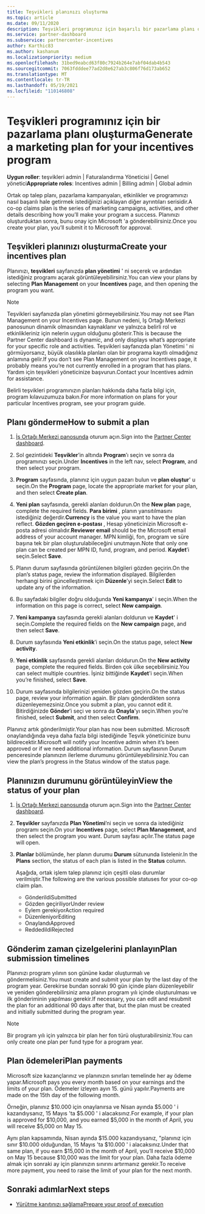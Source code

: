 ```yaml
---
title: Teşvikleri planınızı oluşturma
ms.topic: article
ms.date: 09/11/2020
description: Teşvikleri programınız için başarılı bir pazarlama planı oluşturmak üzere gerekli bilgileri toplayın ve oluşturun.
ms.service: partner-dashboard
ms.subservice: partnercenter-incentives
author: Karthic83
ms.author: kashanum
ms.localizationpriority: medium
ms.openlocfilehash: 31bed9eabcd63f80c7924b264e7abf04dab4b543
ms.sourcegitcommit: 7063fdddee77ad2d8e627ab3c806f76d173ab652
ms.translationtype: MT
ms.contentlocale: tr-TR
ms.lasthandoff: 05/19/2021
ms.locfileid: "110146808"
---
```

# <a name="generate-a-marketing-plan-for-your-incentives-program"></a><span data-ttu-id="dedba-103">Teşvikleri programınız için bir pazarlama planı oluşturma</span><span class="sxs-lookup"><span data-stu-id="dedba-103">Generate a marketing plan for your incentives program</span></span>

<span data-ttu-id="dedba-104">**Uygun roller**: teşvikleri admin | Faturalandırma Yöneticisi | Genel yönetici</span><span class="sxs-lookup"><span data-stu-id="dedba-104">**Appropriate roles**: Incentives admin | Billing admin | Global admin</span></span>

<span data-ttu-id="dedba-105">Ortak op talep planı, pazarlama kampanyaları, etkinlikler ve programınızı nasıl başarılı hale getirmek istediğinizi açıklayan diğer ayrıntıları serisidir.</span><span class="sxs-lookup"><span data-stu-id="dedba-105">A co-op claims plan is the series of marketing campaigns, activities, and other details describing how you’ll make your program a success.</span></span> <span data-ttu-id="dedba-106">Planınızı oluşturduktan sonra, bunu onay için Microsoft 'a gönderebilirsiniz.</span><span class="sxs-lookup"><span data-stu-id="dedba-106">Once you create your plan, you’ll submit it to Microsoft for approval.</span></span>

## <a name="create-your-incentives-plan"></a><span data-ttu-id="dedba-107">Teşvikleri planınızı oluşturma</span><span class="sxs-lookup"><span data-stu-id="dedba-107">Create your incentives plan</span></span>

<span data-ttu-id="dedba-108">Planınızı, **teşvikleri** sayfanızda **plan yönetimi** ' ni seçerek ve ardından istediğiniz programı açarak görüntüleyebilirsiniz.</span><span class="sxs-lookup"><span data-stu-id="dedba-108">You can view your plans by selecting **Plan Management** on your **Incentives** page, and then opening the program you want.</span></span>

>[!NOTE]
><span data-ttu-id="dedba-109">Teşvikleri sayfanızda plan yönetimi görmeyebilirsiniz.</span><span class="sxs-lookup"><span data-stu-id="dedba-109">You may not see Plan Management on your Incentives page.</span></span> <span data-ttu-id="dedba-110">Bunun nedeni, Iş Ortağı Merkezi panosunun dinamik olmasından kaynaklanır ve yalnızca belirli rol ve etkinlikleriniz için nelerin uygun olduğunu gösterir.</span><span class="sxs-lookup"><span data-stu-id="dedba-110">This is because the Partner Center dashboard is dynamic, and only displays what’s appropriate for your specific role and activities.</span></span> <span data-ttu-id="dedba-111">Teşvikleri sayfanızda plan Yönetimi ' ni görmüyorsanız, büyük olasılıkla planları olan bir programa kayıtlı olmadığınız anlamına gelir.</span><span class="sxs-lookup"><span data-stu-id="dedba-111">If you don’t see Plan Management on your Incentives page, it probably means you’re not currently enrolled in a program that has plans.</span></span> <span data-ttu-id="dedba-112">Yardım için teşvikleri yöneticinize başvurun.</span><span class="sxs-lookup"><span data-stu-id="dedba-112">Contact your Incentives admin for assistance.</span></span>

<span data-ttu-id="dedba-113">Belirli teşvikleri programınızın planları hakkında daha fazla bilgi için, program kılavuzumuza bakın.</span><span class="sxs-lookup"><span data-stu-id="dedba-113">For more information on plans for your particular Incentives program, see your program guide.</span></span>

## <a name="how-to-submit-a-plan"></a><span data-ttu-id="dedba-114">Planı gönderme</span><span class="sxs-lookup"><span data-stu-id="dedba-114">How to submit a plan</span></span>

1. <span data-ttu-id="dedba-115">[İş Ortağı Merkezi panosunda](https://partner.microsoft.com/dashboard/) oturum açın.</span><span class="sxs-lookup"><span data-stu-id="dedba-115">Sign into the [Partner Center dashboard](https://partner.microsoft.com/dashboard/).</span></span>

2. <span data-ttu-id="dedba-116">Sol gezintideki **Teşvikler**’in altında **Program**’ı seçin ve sonra da programınızı seçin.</span><span class="sxs-lookup"><span data-stu-id="dedba-116">Under **Incentives** in the left nav, select **Program**, and then select your program.</span></span> 

3. <span data-ttu-id="dedba-117">**Program** sayfasında, planınız için uygun pazarı bulun ve **plan oluştur**' u seçin.</span><span class="sxs-lookup"><span data-stu-id="dedba-117">On the **Program** page, locate the appropriate market for your plan, and then select **Create plan**.</span></span> 

4. <span data-ttu-id="dedba-118">**Yeni plan** sayfasında, gerekli alanları doldurun.</span><span class="sxs-lookup"><span data-stu-id="dedba-118">On the **New plan** page, complete the required fields.</span></span> <span data-ttu-id="dedba-119">**Para birimi** , planın yansıtılmasını istediğiniz değerdir.</span><span class="sxs-lookup"><span data-stu-id="dedba-119">**Currency** is the value you want to have the plan reflect.</span></span> <span data-ttu-id="dedba-120">**Gözden geçiren e-postası** , Hesap yöneticinizin Microsoft e-posta adresi olmalıdır.</span><span class="sxs-lookup"><span data-stu-id="dedba-120">**Reviewer email** should be the Microsoft email address of your account manager.</span></span> <span data-ttu-id="dedba-121">MPN kimliği, fon, program ve süre başına tek bir plan oluşturulabileceğini unutmayın.</span><span class="sxs-lookup"><span data-stu-id="dedba-121">Note that only one plan can be created per MPN ID, fund, program, and period.</span></span> <span data-ttu-id="dedba-122">**Kaydet**’i seçin.</span><span class="sxs-lookup"><span data-stu-id="dedba-122">Select **Save**.</span></span>

5. <span data-ttu-id="dedba-123">Planın durum sayfasında görüntülenen bilgileri gözden geçirin.</span><span class="sxs-lookup"><span data-stu-id="dedba-123">On the plan’s status page, review the information displayed.</span></span> <span data-ttu-id="dedba-124">Bilgilerden herhangi birini güncelleştirmek için **Düzenle**’yi seçin.</span><span class="sxs-lookup"><span data-stu-id="dedba-124">Select **Edit** to update any of the information.</span></span>

6. <span data-ttu-id="dedba-125">Bu sayfadaki bilgiler doğru olduğunda **Yeni kampanya**' i seçin.</span><span class="sxs-lookup"><span data-stu-id="dedba-125">When the information on this page is correct, select **New campaign**.</span></span>

7. <span data-ttu-id="dedba-126">**Yeni kampanya** sayfasında gerekli alanları doldurun ve **Kaydet**' i seçin.</span><span class="sxs-lookup"><span data-stu-id="dedba-126">Complete the required fields on the **New campaign** page, and then select **Save**.</span></span>

8. <span data-ttu-id="dedba-127">Durum sayfasında **Yeni etkinlik**’i seçin.</span><span class="sxs-lookup"><span data-stu-id="dedba-127">On the status page, select **New activity**.</span></span> 

9. <span data-ttu-id="dedba-128">**Yeni etkinlik** sayfasında gerekli alanları doldurun.</span><span class="sxs-lookup"><span data-stu-id="dedba-128">On the **New activity** page, complete the required fields.</span></span> <span data-ttu-id="dedba-129">Birden çok ülke seçebilirsiniz.</span><span class="sxs-lookup"><span data-stu-id="dedba-129">You can select multiple countries.</span></span> <span data-ttu-id="dedba-130">İşiniz bittiğinde **Kaydet**'i seçin.</span><span class="sxs-lookup"><span data-stu-id="dedba-130">When you’re finished, select **Save**.</span></span> 

10. <span data-ttu-id="dedba-131">Durum sayfasında bilgilerinizi yeniden gözden geçirin.</span><span class="sxs-lookup"><span data-stu-id="dedba-131">On the status page, review your information again.</span></span> <span data-ttu-id="dedba-132">Bir planı gönderdikten sonra düzenleyemezsiniz.</span><span class="sxs-lookup"><span data-stu-id="dedba-132">Once you submit a plan, you cannot edit it.</span></span> <span data-ttu-id="dedba-133">Bitirdiğinizde **Gönder**’i seçi ve sonra da **Onayla**’yı seçin.</span><span class="sxs-lookup"><span data-stu-id="dedba-133">When you’re finished, select **Submit**, and then select **Confirm**.</span></span>

<span data-ttu-id="dedba-134">Planınız artık gönderilmiştir.</span><span class="sxs-lookup"><span data-stu-id="dedba-134">Your plan has now been submitted.</span></span> <span data-ttu-id="dedba-135">Microsoft onaylandığında veya daha fazla bilgi istediğinde Teşvik yöneticinize bunu bildirecektir.</span><span class="sxs-lookup"><span data-stu-id="dedba-135">Microsoft will notify your Incentive admin when it’s been approved or if we need additional information.</span></span> <span data-ttu-id="dedba-136">Durum sayfasının Durum penceresinde planınızın ilerleme durumunu görüntüleyebilirsiniz.</span><span class="sxs-lookup"><span data-stu-id="dedba-136">You can view the plan’s progress in the Status window of the status page.</span></span>

## <a name="view-the-status-of-your-plan"></a><span data-ttu-id="dedba-137">Planınızın durumunu görüntüleyin</span><span class="sxs-lookup"><span data-stu-id="dedba-137">View the status of your plan</span></span>

1. <span data-ttu-id="dedba-138">[İş Ortağı Merkezi panosunda](https://partner.microsoft.com/dashboard/) oturum açın.</span><span class="sxs-lookup"><span data-stu-id="dedba-138">Sign into the [Partner Center dashboard](https://partner.microsoft.com/dashboard/).</span></span>

2. <span data-ttu-id="dedba-139">**Teşvikler** sayfanızda **Plan Yönetimi**’ni seçin ve sonra da istediğiniz programı seçin.</span><span class="sxs-lookup"><span data-stu-id="dedba-139">On your **Incentives** page, select **Plan Management**, and then select the program you want.</span></span> <span data-ttu-id="dedba-140">Durum sayfası açılır.</span><span class="sxs-lookup"><span data-stu-id="dedba-140">The status page will open.</span></span>

3. <span data-ttu-id="dedba-141">**Planlar** bölümünde, her planın durumu **Durum** sütununda listelenir.</span><span class="sxs-lookup"><span data-stu-id="dedba-141">In the **Plans** section, the status of each plan is listed in the **Status** column.</span></span>

   <span data-ttu-id="dedba-142">Aşağıda, ortak işlem talep planınız için çeşitli olası durumlar verilmiştir.</span><span class="sxs-lookup"><span data-stu-id="dedba-142">The following are the various possible statuses for your co-op claim plan.</span></span>

   - <span data-ttu-id="dedba-143">Gönderildi</span><span class="sxs-lookup"><span data-stu-id="dedba-143">Submitted</span></span>
   - <span data-ttu-id="dedba-144">Gözden geçiriliyor</span><span class="sxs-lookup"><span data-stu-id="dedba-144">Under review</span></span>
   - <span data-ttu-id="dedba-145">Eylem gerekiyor</span><span class="sxs-lookup"><span data-stu-id="dedba-145">Action required</span></span>
   - <span data-ttu-id="dedba-146">Düzenleniyor</span><span class="sxs-lookup"><span data-stu-id="dedba-146">Editing</span></span>
   - <span data-ttu-id="dedba-147">Onaylandı</span><span class="sxs-lookup"><span data-stu-id="dedba-147">Approved</span></span>
   - <span data-ttu-id="dedba-148">Reddedildi</span><span class="sxs-lookup"><span data-stu-id="dedba-148">Rejected</span></span>

## <a name="plan-submission-timelines"></a><span data-ttu-id="dedba-149">Gönderim zaman çizelgelerini planlayın</span><span class="sxs-lookup"><span data-stu-id="dedba-149">Plan submission timelines</span></span>

<span data-ttu-id="dedba-150">Planınızı program yılının son gününe kadar oluşturmalı ve göndermelisiniz.</span><span class="sxs-lookup"><span data-stu-id="dedba-150">You must create and submit your plan by the last day of the program year.</span></span> <span data-ttu-id="dedba-151">Gerekirse bundan sonraki 90 gün içinde planı düzenleyebilir ve yeniden gönderebilirsiniz ama planın program yılı içinde oluşturulması ve ilk gönderiminin yapılması gerekir.</span><span class="sxs-lookup"><span data-stu-id="dedba-151">If necessary, you can edit and resubmit the plan for an additional 90 days after that, but the plan must be created and initially submitted during the program year.</span></span>

>[!NOTE]
> <span data-ttu-id="dedba-152">Bir program yılı için yalnızca bir plan her fon türü oluşturabilirsiniz.</span><span class="sxs-lookup"><span data-stu-id="dedba-152">You can only create one plan per fund type for a program year.</span></span>

## <a name="plan-payments"></a><span data-ttu-id="dedba-153">Plan ödemeleri</span><span class="sxs-lookup"><span data-stu-id="dedba-153">Plan payments</span></span>

<span data-ttu-id="dedba-154">Microsoft size kazançlarınız ve planınızın sınırları temelinde her ay ödeme yapar.</span><span class="sxs-lookup"><span data-stu-id="dedba-154">Microsoft pays you every month based on your earnings and the limits of your plan.</span></span> <span data-ttu-id="dedba-155">Ödemeler izleyen ayın 15. günü yapılır.</span><span class="sxs-lookup"><span data-stu-id="dedba-155">Payments are made on the 15th day of the following month.</span></span>

<span data-ttu-id="dedba-156">Örneğin, planınız $10.000 için onaylanırsa ve Nisan ayında $5.000 ' i kazandıysanız, 15 Mayıs 'ta $5.000 ' i alacaksınız.</span><span class="sxs-lookup"><span data-stu-id="dedba-156">For example, if your plan is approved for $10,000, and you earned $5,000 in the month of April, you will receive $5,000 on May 15.</span></span>

<span data-ttu-id="dedba-157">Aynı plan kapsamında, Nisan ayında $15.000 kazandıysanız, "planınız için sınır $10.000 olduğundan, 15 Mayıs 'ta $10.000 ' i alacaksınız.</span><span class="sxs-lookup"><span data-stu-id="dedba-157">Under that same plan, if you earn $15,000 in the month of April, you’ll receive $10,000 on May 15 because $10,000 was the limit for your plan.</span></span> <span data-ttu-id="dedba-158">Daha fazla ödeme almak için sonraki ay için planınızın sınırını artırmanız gerekir.</span><span class="sxs-lookup"><span data-stu-id="dedba-158">To receive more payment, you need to raise the limit of your plan for the next month.</span></span>

## <a name="next-steps"></a><span data-ttu-id="dedba-159">Sonraki adımlar</span><span class="sxs-lookup"><span data-stu-id="dedba-159">Next steps</span></span>

- [<span data-ttu-id="dedba-160">Yürütme kanıtınızı sağlama</span><span class="sxs-lookup"><span data-stu-id="dedba-160">Prepare your proof of execution</span></span>](incentives-prepare-your-proof-of-execution.md)
